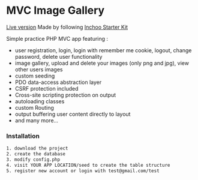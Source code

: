 # MVC Image Gallery
[Live version](http://phpstack-372184-1346022.cloudwaysapps.com/)
Made by following [Inchoo Starter Kit][Inch]

Simple practice PHP MVC app featuring :
  - user registration, login, login with remember me cookie, logout, change password, delete user functionality
  -  image gallery, upload and delete your images (only png and jpg), view other users images
  -  custom seeding
  - PDO data-access abstraction layer
  - CSRF protection included
  - Cross-site scripting protection on output
  - autoloading classes
  - custom Routing
  - output buffering user content directly to layout
  - and many more...

### Installation


```sh
1. download the project
2. create the database
3. modify config.php
4. visit YOUR APP LOCATION/seed to create the table structure
5. register new account or login with test@gmail.com/test 
```

 [Inch]: <https://inchoo.hr/php-vodic/>
